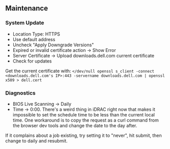 ## Maintenance

### System Update

- Location Type: HTTPS
- Use default address
- Uncheck "Apply Downgrade Versions"
- Expired or invalid certificate action -> Show Error
- Server Certificate -> Upload downloads.dell.com current certificate
- Check for updates

Get the current certificate with: `</dev/null openssl s_client -connect <downloads.dell.com's IP>:443 -servername downloads.dell.com | openssl x509 > dell.cert`

### Diagnostics

- BIOS Live Scanning -> Daily
- Time -> 0:00. There's a weird thing in iDRAC right now that makes it impossible to set the schedule time to be less than the current local time. One workaround is to copy the request as a curl command from the browser dev tools and change the date to the day after.

If it complains about a job existing, try setting it to "never", hit submit, then change to daily and resubmit.